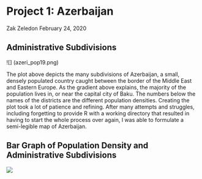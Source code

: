 # Project 1: Azerbaijan 

Zak Zeledon
February 24, 2020

## Administrative Subdivisions

![] (azeri_pop19.png)

The plot above depicts the many subdivisions of Azerbaijan, a small, densely populated country caught between the border of the Middle East and Eastern Europe. As the gradient above explains, the majority of the population lives in, or near the capital city of Baku. The numbers below the names of the districts are the different population densities. Creating the plot took a lot of patience and refining. After many attempts and struggles, including forgetting to provide R with a working directory that resulted in having to start the whole process over again, I was able to formulate a semi-legible map of Azerbaijan. 

## Bar Graph of Population Density and Administrative Subdivisions

![](https://szzeledon.github.io/Data100-Workshop/Azerbaijan_2019.png)
